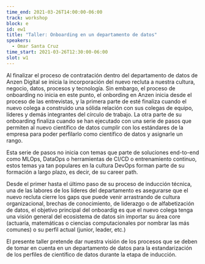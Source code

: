 ```yaml
---
time_end: 2021-03-26T14:00:00-06:00
track: workshop
block: e
id: ew1
title: "Taller: Onboarding en un departamento de datos"
speakers:
  - Omar Santa Cruz
time_start: 2021-03-26T12:30:00-06:00
slot: w1
---
```


Al finalizar el proceso de contratación dentro del departamento de datos de Anzen Digital se inicia la incorporación del nuevo recluta a nuestra cultura, negocio, datos, procesos y tecnología. Sin embargo, el proceso de onboarding no inicia en este punto, el onbording en Anzen inicia desde el proceso de las entrevistas, y la primera parte de esté finaliza cuando el nuevo colega a construido una sólida relación con sus colegas de equipo, líderes y demás integrantes del círculo de trabajo. La otra parte de su onboarding finaliza cuando se han ejecutado con una serie de pasos que permiten al nuevo científico de datos cumplir con los estándares de la empresa para poder perfilarlo como científico de datos y asignarle un rango.

Esta serie de pasos no inicia con temas que parte de soluciones end-to-end como MLOps, DataOps o herramientas de CI/CD o entrenamiento continuo, estos temas ya tan populares en la cultura DevOps forman parte de su formación a largo plazo, es decir, de su career path.

Desde el primer hasta el último paso de su proceso de inducción técnica, una de las labores de los líderes del departamento es asegurarse que el nuevo recluta cierre los gaps que puede venir arrastrando de cultura organizacional, brechas de conocimiento, de liderazgo o de alfabetización de datos, el objetivo principal del onboardig es que el nuevo colega tenga una visión general del ecosistema de datos sin importar su área core (actuaría, matemáticas o ciencias computacionales por nombrar las más comunes) o su perfil actual (junior, leader, etc.)

El presente taller pretende dar nuestra visión de los procesos que se deben de tomar en cuenta en un departamento de datos para la estandarización de los perfiles de científico de datos durante la etapa de inducción.